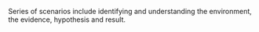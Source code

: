 Series of scenarios include identifying and understanding the environment, the evidence, hypothesis and result.
